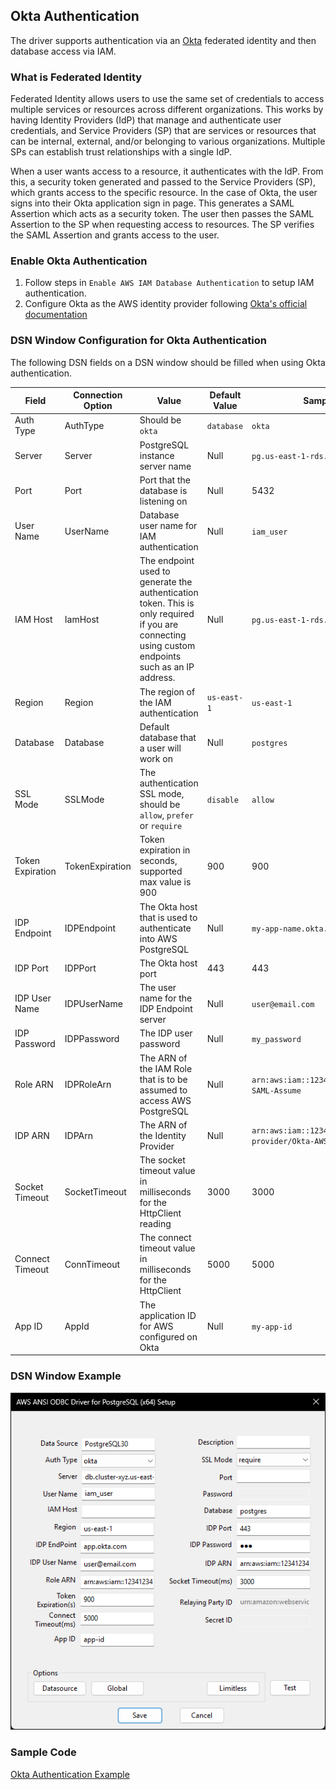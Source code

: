 ## Okta Authentication
The driver supports authentication via an [Okta](https://www.okta.com/) federated identity and then database access via IAM.

### What is Federated Identity
Federated Identity allows users to use the same set of credentials to access multiple services or resources across different organizations. This works by having Identity Providers (IdP) that manage and authenticate user credentials, and Service Providers (SP) that are services or resources that can be internal, external, and/or belonging to various organizations. Multiple SPs can establish trust relationships with a single IdP.

When a user wants access to a resource, it authenticates with the IdP. From this, a security token generated and passed to the Service Providers (SP), which grants access to the specific resource. In the case of Okta, the user signs into their Okta application sign in page. This generates a SAML Assertion which acts as a security token. The user then passes the SAML Assertion to the SP when requesting access to resources. The SP verifies the SAML Assertion and grants access to the user.

### Enable Okta Authentication
1. Follow steps in `Enable AWS IAM Database Authentication` to setup IAM authentication.
1. Configure Okta as the AWS identity provider following [Okta's official documentation](https://help.okta.com/en-us/content/topics/deploymentguides/aws/aws-deployment.htm)

### DSN Window Configuration for Okta Authentication
The following DSN fields on a DSN window should be filled when using Okta authentication.

| Field            | Connection Option | Value                                                                                                                                             | Default Value | Sample Value                                           |
|------------------|-------------------|---------------------------------------------------------------------------------------------------------------------------------------------------|---------------|--------------------------------------------------------|
| Auth Type        | AuthType          | Should be `okta`                                                                                                                                  | `database`    | `okta`                                                 |
| Server           | Server            | PostgreSQL instance server name                                                                                                                   | Null          | `pg.us-east-1-rds.amazon.com`                          |
| Port             | Port              | Port that the database is listening on                                                                                                            | Null          | 5432                                                   |
| User Name        | UserName          | Database user name for IAM authentication                                                                                                         | Null          | `iam_user`                                             |
| IAM Host         | IamHost           | The endpoint used to generate the authentication token. This is only required if you are connecting using custom endpoints such as an IP address. | Null          | `pg.us-east-1-rds.amazon.com`                          |
| Region           | Region            | The region of the IAM authentication                                                                                                              | `us-east-1`   | `us-east-1`                                            |
| Database         | Database          | Default database that a user will work on                                                                                                         | Null          | `postgres`                                             |
| SSL Mode         | SSLMode           | The authentication SSL mode, should be `allow`, `prefer` or `require`                                                                             | `disable`     | `allow`                                                |
| Token Expiration | TokenExpiration   | Token expiration in seconds, supported max value is 900                                                                                           | 900           | 900                                                    |
| IDP Endpoint     | IDPEndpoint       | The Okta host that is used to authenticate into AWS PostgreSQL                                                                                    | Null          | `my-app-name.okta.com`                                 |
| IDP Port         | IDPPort           | The Okta host port                                                                                                                                | 443           | 443                                                    |
| IDP User Name    | IDPUserName       | The user name for the IDP Endpoint server                                                                                                         | Null          | `user@email.com`                                       |
| IDP Password     | IDPPassword       | The IDP user password                                                                                                                             | Null          | `my_password`                                          |
| Role ARN         | IDPRoleArn        | The ARN of the IAM Role that is to be assumed to access AWS PostgreSQL                                                                            | Null          | `arn:aws:iam::123412341234:role/Okta-SAML-Assume`      |
| IDP ARN          | IDPArn            | The ARN of the Identity Provider                                                                                                                  | Null          | `arn:aws:iam::123412341234:saml-provider/Okta-AWS-IAM` |
| Socket Timeout   | SocketTimeout     | The socket timeout value in milliseconds for the HttpClient reading                                                                               | 3000          | 3000                                                   |
| Connect Timeout  | ConnTimeout       | The connect timeout value in milliseconds for the HttpClient                                                                                      | 5000          | 5000                                                   |
| App ID           | AppId             | The application ID for AWS configured on Okta                                                                                                     | Null          | `my-app-id`                                            |

### DSN Window Example
![DSN window example for Okta authentication](../../img/okta.png)

### Sample Code
[Okta Authentication Example](okta_authentication_sample.cpp)
